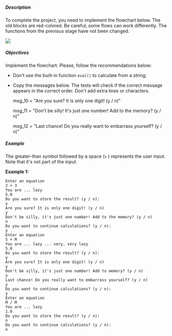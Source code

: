 ##### Description

To complete the project, you need to implement the flowchart below. The old blocks are red-colored. Be careful; some flows can work differently. The functions from the previous stage have not been changed.

![](https://ucarecdn.com/5a9953cf-380a-4a12-a88b-bb45edd5e890/)

##### Objectives

Implement the flowchart. Please, follow the recommendations below:

*   Don't use the built-in function `eval()` to calculate from a string;
*   Copy the messages below. The tests will check if the correct message appears in the correct order. Don't add extra lines or characters.

    msg_10 = "Are you sure? It is only one digit! (y / n)"
    
    msg_11 = "Don't be silly! It's just one number! Add to the memory? (y / n)"
    
    msg_12 = "Last chance! Do you really want to embarrass yourself? (y / n)"

##### Example

The greater-than symbol followed by a space (`>` ) represents the user input. Note that it's not part of the input.

**Example 1:**

    Enter an equation
    2 + 3
    You are ... lazy
    5.0
    Do you want to store the result? (y / n):
    y
    Are you sure? It is only one digit! (y / n)
    y
    Don't be silly, it's just one number! Add to the memory? (y / n)
    n
    Do you want to continue calculations? (y / n):
    y
    Enter an equation
    5 + M
    You are ... lazy ... very, very lazy
    5.0
    Do you want to store the result? (y / n):
    y
    Are you sure? It is only one digit! (y / n)
    y
    Don't be silly, it's just one number! Add to memory? (y / n)
    y
    Last chance! Do you really want to embarrass yourself? (y / n)
    y
    Do you want to continue calculations? (y / n):
    y
    Enter an equation
    M / M
    You are ... lazy
    1.0
    Do you want to store the result? (y / n):
    n
    Do you want to continue calculations? (y / n):
    n
